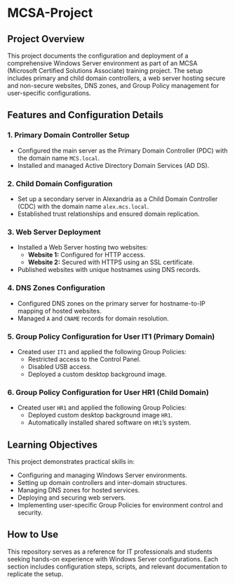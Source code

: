 # MCSA-Project
## Project Overview  
This project documents the configuration and deployment of a comprehensive Windows Server environment as part of an MCSA (Microsoft Certified Solutions Associate) training project. The setup includes primary and child domain controllers, a web server hosting secure and non-secure websites, DNS zones, and Group Policy management for user-specific configurations.

## Features and Configuration Details

### 1. Primary Domain Controller Setup  
- Configured the main server as the Primary Domain Controller (PDC) with the domain name `MCS.local`.  
- Installed and managed Active Directory Domain Services (AD DS).  

### 2. Child Domain Configuration  
- Set up a secondary server in Alexandria as a Child Domain Controller (CDC) with the domain name `alex.mcs.local`.  
- Established trust relationships and ensured domain replication.  

### 3. Web Server Deployment  
- Installed a Web Server hosting two websites:  
  - **Website 1:** Configured for HTTP access.  
  - **Website 2:** Secured with HTTPS using an SSL certificate.  
- Published websites with unique hostnames using DNS records.  

### 4. DNS Zones Configuration  
- Configured DNS zones on the primary server for hostname-to-IP mapping of hosted websites.  
- Managed `A` and `CNAME` records for domain resolution.  

### 5. Group Policy Configuration for User IT1 (Primary Domain)  
- Created user `IT1` and applied the following Group Policies:  
  - Restricted access to the Control Panel.  
  - Disabled USB access.  
  - Deployed a custom desktop background image.  

### 6. Group Policy Configuration for User HR1 (Child Domain)  
- Created user `HR1` and applied the following Group Policies:  
  - Deployed custom desktop background image `HR1`.  
  - Automatically installed shared software on `HR1`’s system.  

## Learning Objectives  
This project demonstrates practical skills in:  
- Configuring and managing Windows Server environments.  
- Setting up domain controllers and inter-domain structures.  
- Managing DNS zones for hosted services.  
- Deploying and securing web servers.  
- Implementing user-specific Group Policies for environment control and security.

## How to Use  
This repository serves as a reference for IT professionals and students seeking hands-on experience with Windows Server configurations. Each section includes configuration steps, scripts, and relevant documentation to replicate the setup.
